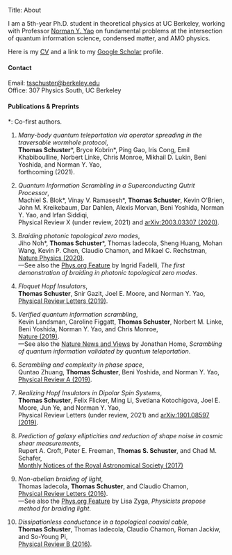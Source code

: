 Title: About
<!---Date: 2017-11-26 10:01-->
<!---Modified: 2017-11-27 12:30-->
<!---Category: misc-->
<!---Tags: first, misc-->
<!---Slug: about-->
<!---Authors: Thomas Schuster-->
<!---Summary: What does your post talk about? Write here.-->
    
<!---![description]({static}/images/IMG_2975.png)-->

I am a 5th-year Ph.D. student in theoretical physics at UC Berkeley, working with Professor [Norman Y. Yao](https://quantumoptics.physics.berkeley.edu/) on fundamental problems at the intersection of quantum information science, condensed matter, and AMO physics.

Here is my [CV]({attach}/pdfs/CV.pdf) and a link to my [Google Scholar](https://scholar.google.com/citations?hl=en&view_op=list_works&gmla=AJsN-F5vSKFiJs8roazFNrt9c9RtFVh_U3e3Gfodn5Ot4Zi7CLDSH-2v5uZQUctlZ2fnuXLvMUeTwe7Fy10sPoYi_MoeoLGL9jiKcs8Fba8ohJvEIl-hDtL7L1mJKGt0sWMCzdmqRDWkjvuL0CZtnWwqCq_UAVslEg&user=_lxZu14AAAAJ) profile.

#### Contact <br>
Email: tsschuster@berkeley.edu<br>
Office: 307 Physics South, UC Berkeley<br>

#### Publications & Preprints <br>
\*: Co-first authors.

1. *Many-body quantum teleportation via operator spreading in the traversable wormhole protocol*,<br>
**Thomas Schuster**\*, Bryce Kobrin\*, Ping Gao, Iris Cong, Emil Khabiboulline, Norbert Linke, Chris Monroe, Mikhail D. Lukin, Beni Yoshida,  and Norman Y. Yao,<br>
forthcoming (2021).

1. *Quantum Information Scrambling in a Superconducting Qutrit Processor*,<br>
Machiel S. Blok\*, Vinay V. Ramasesh\*, **Thomas Schuster**, Kevin O'Brien, John M. Kreikebaum, Dar Dahlen, Alexis Morvan, Beni Yoshida,  Norman Y. Yao, and Irfan Siddiqi,<br>
Physical Review X (under review, 2021) and [arXiv:2003.03307 (2020)](https://arxiv.org/abs/2003.03307).
  
1. *Braiding photonic topological zero modes*,<br>
Jiho Noh\*, **Thomas Schuster**\*, Thomas Iadecola, Sheng Huang, Mohan Wang, Kevin P. Chen, Claudio Chamon, and Mikael C. Rechstman,<br> 
[Nature Physics (2020)](https://www.nature.com/articles/s41567-020-1007-5).<br>
&mdash;See also the [Phys.org Feature](https://phys.org/news/2020-10-braiding-photonic-topological-modes.html) by Ingrid Fadelli, *The first demonstration of braiding in photonic topological zero modes*.
                   
1. *Floquet Hopf Insulators*,<br>
**Thomas Schuster**, Snir Gazit, Joel E. Moore, and Norman Y. Yao,<br>
[Physical Review Letters (2019)](https://journals.aps.org/prl/abstract/10.1103/PhysRevLett.123.266803).
 
1. *Verified quantum information scrambling*,<br>
Kevin Landsman, Caroline Figgatt, **Thomas Schuster**, Norbert M. Linke, Beni Yoshida, Norman Y. Yao, and Chris Monroe,<br>
[Nature (2019)](https://www.nature.com/articles/s41586-019-0952-6).<br>
&mdash;See also the [Nature News and Views](https://www.nature.com/articles/d41586-019-00743-4) by Jonathan Home, *Scrambling of quantum information validated by quantum teleportation*.
  
1. *Scrambling and complexity in phase space*,<br>
Quntao Zhuang, **Thomas Schuster**, Beni Yoshida, and Norman Y. Yao,<br>
[Physical Review A (2019)](https://journals.aps.org/pra/abstract/10.1103/PhysRevA.99.062334).
  
1. *Realizing Hopf Insulators in Dipolar Spin Systems*,<br>
**Thomas Schuster**, Felix Flicker, Ming Li, Svetlana Kotochigova, Joel E. Moore, Jun Ye, and Norman Y. Yao,<br>
Physical Review Letters (under review, 2021) and [arXiv:1901.08597 (2019)](https://arxiv.org/abs/1901.08597).
  
1. *Prediction of galaxy ellipticities and reduction of shape noise in cosmic shear measurements*,<br>
Rupert A. Croft, Peter E. Freeman, **Thomas S. Schuster**, and Chad M. Schafer,<br>
[Monthly Notices of the Royal Astronomical Society (2017)](https://academic.oup.com/mnras/article/469/4/4422/3829899)
  
1. *Non-abelian braiding of light*,<br>
Thomas Iadecola, **Thomas Schuster**, and Claudio Chamon,<br>
[Physical Review Letters (2016)](https://journals.aps.org/prl/abstract/10.1103/PhysRevLett.117.073901).<br>
&mdash;See also the [Phys.org Feature](https://phys.org/news/2016-08-physicists-method-braiding.html) by Lisa Zyga, *Physicists propose method for braiding light*.
  
1. *Dissipationless conductance in a topological coaxial cable*,<br>
**Thomas Schuster**, Thomas Iadecola, Claudio Chamon, Roman Jackiw, and So-Young Pi,<br>
[Physical Review B (2016)](https://journals.aps.org/prb/abstract/10.1103/PhysRevB.94.115110).
